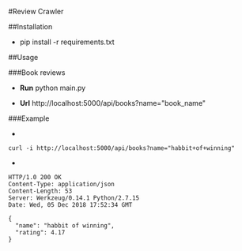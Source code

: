 #Review Crawler

##Installation

- pip install -r requirements.txt

##Usage

###Book reviews
- **Run** python main.py

- **Url** http://localhost:5000/api/books?name="book_name"

###Example

-
```
curl -i http://localhost:5000/api/books?name="habbit+of+winning"
```
-
```
HTTP/1.0 200 OK
Content-Type: application/json
Content-Length: 53
Server: Werkzeug/0.14.1 Python/2.7.15
Date: Wed, 05 Dec 2018 17:52:34 GMT

{
  "name": "habbit of winning", 
  "rating": 4.17
}
```
